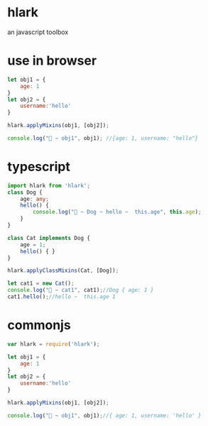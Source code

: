 # hlark
an javascript toolbox

# use in browser

```javascript
let obj1 = {
    age: 1
}
let obj2 = {
    username:'hello'
}

hlark.applyMixins(obj1, [obj2]);

console.log("🚀 ~ obj1", obj1); //{age: 1, username: "hello"}
```

# typescript
```typescript
import hlark from 'hlark';
class Dog {
    age: any;
    hello() {
        console.log("🚀 ~ Dog ~ hello ~  this.age", this.age);
    }
}

class Cat implements Dog {
    age = 1;
    hello() { }
}

hlark.applyClassMixins(Cat, [Dog]);

let cat1 = new Cat();
console.log("🚀 ~ cat1", cat1);//Dog { age: 1 }
cat1.hello();//hello ~  this.age 1
```

# commonjs
```javascript
var hlark = require('hlark');

let obj1 = {
    age: 1
}
let obj2 = {
    username:'hello'
}

hlark.applyMixins(obj1, [obj2]);

console.log("🚀 ~ obj1", obj1);//{ age: 1, username: 'hello' }
```